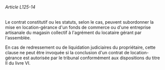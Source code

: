 ###### Article L125-14

Le contrat constitutif ou les statuts, selon le cas, peuvent subordonner la mise en location-gérance d'un fonds de commerce ou d'une entreprise artisanale du magasin collectif à l'agrément du locataire gérant par l'assemblée.

En cas de redressement ou de liquidation judiciaires du propriétaire, cette clause ne peut être invoquée si la conclusion d'un contrat de location-gérance est autorisée par le tribunal conformément aux dispositions du titre II du livre VI.

